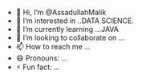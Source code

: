 - 👋 Hi, I’m @AssadullahMalik
- 👀 I’m interested in ..DATA SCIENCE.
- 🌱 I’m currently learning ...JAVA
- 💞️ I’m looking to collaborate on ...
- 📫 How to reach me ...
- 😄 Pronouns: ...
- ⚡ Fun fact: ...

<!---
AssadullahMalik/AssadullahMalik is a ✨ special ✨ repository because its `README.md` (this file) appears on your GitHub profile.
You can click the Preview link to take a look at your changes.
--->
